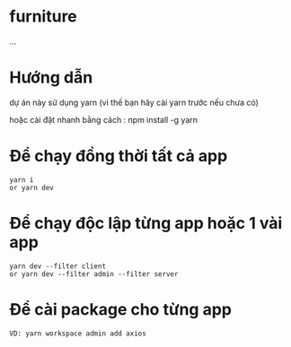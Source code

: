 # furniture
...
# Hướng dẫn

dự án này sử dụng yarn (vì thế bạn hãy cài yarn trước nếu chưa có)

hoặc cài đặt nhanh bằng cách : npm install -g yarn

# Để chạy đồng thời tất cả app

```
yarn i
or yarn dev
```

# Để chạy độc lập từng app hoặc 1 vài app

```
yarn dev --filter client
or yarn dev --filter admin --filter server
```

# Để cài package cho từng app

```
VD: yarn workspace admin add axios
```
